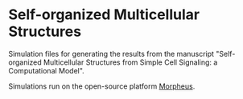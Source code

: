 # Self-organized Multicellular Structures
Simulation files for generating the results from the manuscript "Self-organized Multicellular Structures from Simple Cell Signaling: a Computational Model".

Simulations run on the open-source platform [Morpheus](https://morpheus.gitlab.io/).

